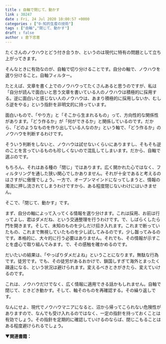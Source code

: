 ```yaml
---
title : 自軸で閉じて、動かす
link : 30247
date : Fri, 24 Jul 2020 10:00:57 +0000
categories : ["0-知的生産の技術"]
tags : ["自軸","閉じて、動かす"]
draft : false
author : 倉下忠憲
---
```


たくさんのノウハウとどう付き合うか、というのは現代に特有の問題として立ち上がってきます。

そんなときに有効なのが、自軸で切り分けることです。自分の軸で、ノウハウを選り分けること。自軸フィルター。

たとえば、文章を書く上でのノウハウってたくさんあると思うのですが、私は「自分が読んで面白いと思う文章を書いている人のノウハウは積極的に採用する。逆に面白いと感じない人のノウハウは、あまり積極的に採用しないか、むしろ逆をやる」という指針を非明文的に持っています。

面白いもので、「やり方」と「そこから生まれるもの」って、方向性的な関係性があります。「どう作るか」が「何ができるか」と関係しているのです。だから、「どのようなものを作り出している人なのか」という軸で、「どう作るか」のノウハウを判断するわけです。

そういう判断をしないと、ノウハウは試せないくらいにありますし、そもそも逆のことを言っているものも珍しくないので混乱してしまいます。だから、自軸で選ぶのです。

もちろん、それはある種の「閉じ」ではあります。広く開かれた心ではなく、フィルタリングを通した狭い関心でしかありません。それが十全であると考えるのはさすがに傲慢でしょう。一方で、オープンマインドになってしまうと、情報の濁流に押し流されてしまうわけですから、ある程度閉じないわけにはいきません。

そこで、「閉じて、動かす」です。

まず、自分の軸によって入ってくる情報を選り分けます。これは採用、お前は行ってよし、君はダメだね、という交通整理を行うわけです。で、しばらくしたら門を開きます。そして、未知のものを少しだけ招き入れます。これまで断っていたもの、これまで無視していたものを少し試してみるのです。少し齧ってみるのです。本格的に、大々的に行う必要はありません。それでも、その情報が示すことを虚心で取り組んでみます。で、その感触を確かめるのです。

だいたいの結果は、「やっぱりダメだよね」ということになります。無駄な行為です。徒労です。でも、その徒労があるおかけで、鎖国しすぎて海外とまったく疎遠になる、という状況は避けられます。変えるべきときがきたら、変えていけるのです。

これは、ノウハウだけでなく、広く情報に適用できる話かもしれません。自軸で閉じて、ときどき動かす。そして、軸そのものを再確認する。その繰り返しです。

なんにせよ、現代でノウハウマニアになると、沼から帰ってこられない危険性がありますので、なんでも受け入れるのではなく、一定の指針を持っておくことは有効でしょう。その指針を定期的に確認していけるのならば、閉じこもることはある程度避けられるでしょう。

<strong>▼関連書籍：</strong>
<p style="text-align: center;"><a href="http://www.amazon.co.jp/exec/obidos/ASIN/B01EL08HS6/rashita1000-22/ref=nosim/" target="_blank" rel="noopener noreferrer" name="amazletlink"><img class="aligncenter" style="border: none;" src="https://m.media-amazon.com/images/I/51JnodMK-LL._SY346_.jpg" alt="" /></a></p>

<p style="text-align: center;"><a href="http://www.amazon.co.jp/exec/obidos/ASIN/4065151562/rashita1000-22/ref=nosim/" target="_blank" rel="noopener noreferrer" name="amazletlink"><img class="aligncenter" style="border: none;" src="https://images-na.ssl-images-amazon.com/images/I/31yz41bTULL._SX302_BO1,204,203,200_._SY346_.jpg" alt="" /></a></p>

<p style="text-align: center;"><a href="http://www.amazon.co.jp/exec/obidos/ASIN/4781618642/rashita1000-22/ref=nosim/" target="_blank" rel="noopener noreferrer" name="amazletlink"><img class="aligncenter" style="border: none;" src="https://images-na.ssl-images-amazon.com/images/I/51Txb2SamLL._SX339_BO1,204,203,200_._SY346_.jpg" alt="" /></a></p>